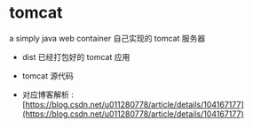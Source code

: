 # tomcat
a simply java web container  自己实现的 tomcat 服务器

- dist 已经打包好的 tomcat 应用
- tomcat 源代码

- 对应博客解析 : [https://blog.csdn.net/u011280778/article/details/104167177](https://blog.csdn.net/u011280778/article/details/104167177)
